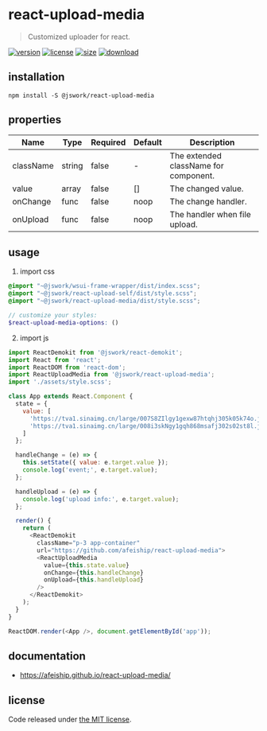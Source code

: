 # react-upload-media
> Customized uploader for react.

[![version][version-image]][version-url]
[![license][license-image]][license-url]
[![size][size-image]][size-url]
[![download][download-image]][download-url]

## installation
```shell
npm install -S @jswork/react-upload-media
```

## properties
| Name      | Type   | Required | Default | Description                           |
| --------- | ------ | -------- | ------- | ------------------------------------- |
| className | string | false    | -       | The extended className for component. |
| value     | array  | false    | []      | The changed value.                    |
| onChange  | func   | false    | noop    | The change handler.                   |
| onUpload  | func   | false    | noop    | The handler when file upload.         |


## usage
1. import css
  ```scss
  @import "~@jswork/wsui-frame-wrapper/dist/index.scss";
  @import "~@jswork/react-upload-self/dist/style.scss";
  @import "~@jswork/react-upload-media/dist/style.scss";

  // customize your styles:
  $react-upload-media-options: ()
  ```
2. import js
  ```js
  import ReactDemokit from '@jswork/react-demokit';
  import React from 'react';
  import ReactDOM from 'react-dom';
  import ReactUploadMedia from '@jswork/react-upload-media';
  import './assets/style.scss';

  class App extends React.Component {
    state = {
      value: [
        'https://tva1.sinaimg.cn/large/007S8ZIlgy1gexw87htqhj305k05k74o.jpg',
        'https://tva1.sinaimg.cn/large/008i3skNgy1gqh868msafj302s02st8l.jpg'
      ]
    };

    handleChange = (e) => {
      this.setState({ value: e.target.value });
      console.log('event;', e.target.value);
    };

    handleUpload = (e) => {
      console.log('upload info:', e.target.value);
    };

    render() {
      return (
        <ReactDemokit
          className="p-3 app-container"
          url="https://github.com/afeiship/react-upload-media">
          <ReactUploadMedia
            value={this.state.value}
            onChange={this.handleChange}
            onUpload={this.handleUpload}
          />
        </ReactDemokit>
      );
    }
  }

  ReactDOM.render(<App />, document.getElementById('app'));

  ```

## documentation
- https://afeiship.github.io/react-upload-media/


## license
Code released under [the MIT license](https://github.com/afeiship/react-upload-media/blob/master/LICENSE.txt).

[version-image]: https://img.shields.io/npm/v/@jswork/react-upload-media
[version-url]: https://npmjs.org/package/@jswork/react-upload-media

[license-image]: https://img.shields.io/npm/l/@jswork/react-upload-media
[license-url]: https://github.com/afeiship/react-upload-media/blob/master/LICENSE.txt

[size-image]: https://img.shields.io/bundlephobia/minzip/@jswork/react-upload-media
[size-url]: https://github.com/afeiship/react-upload-media/blob/master/dist/react-upload-media.min.js

[download-image]: https://img.shields.io/npm/dm/@jswork/react-upload-media
[download-url]: https://www.npmjs.com/package/@jswork/react-upload-media
